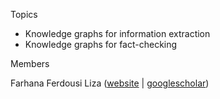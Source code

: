 Topics
* Knowledge graphs for information extraction
* Knowledge graphs for fact-checking

Members

Farhana Ferdousi Liza ([website](https://research-portal.uea.ac.uk/en/persons/farhana-ferdousi-liza) | [googlescholar](https://scholar.google.co.uk/citations?user=FGp6LBQAAAAJ&hl=en))
